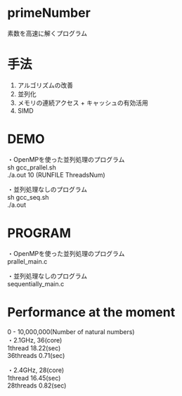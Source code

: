 # primeNumber
素数を高速に解くプログラム  

# 手法
1. アルゴリズムの改善  
2. 並列化  
3. メモリの連続アクセス + キャッシュの有効活用  
4. SIMD  

# DEMO
・OpenMPを使った並列処理のプログラム  
sh gcc_prallel.sh  
./a.out 10 (RUNFILE ThreadsNum) 

・並列処理なしのプログラム  
sh gcc_seq.sh  
./a.out  

# PROGRAM
・OpenMPを使った並列処理のプログラム  
prallel_main.c  

・並列処理なしのプログラム  
sequentially_main.c  

# Performance at the moment
0 - 10,000,000(Number of natural numbers)  
・2.1GHz, 36(core)  
1thread    18.22(sec)  
36threads  0.71(sec)  

・2.4GHz, 28(core)  
1thread    16.45(sec)  
28threads  0.82(sec)  